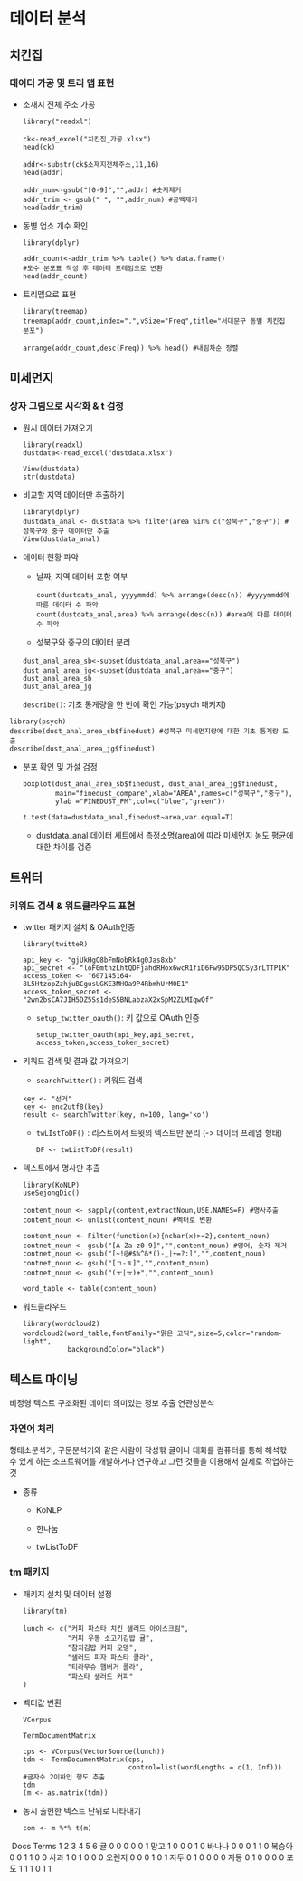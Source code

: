 # 데이터 분석



## 치킨집

### 데이터 가공 및 트리 맵 표현

- 소재지 전체 주소 가공

  ```
  library("readxl")
  
  ck<-read_excel("치킨집_가공.xlsx")
  head(ck)
  
  addr<-substr(ck$소재지전체주소,11,16)
  head(addr)
  
  addr_num<-gsub("[0-9]","",addr) #숫자제거
  addr_trim <- gsub(" ", "",addr_num) #공백제거
  head(addr_trim)
  ```

- 동별 업소 개수 확인

  ```
  library(dplyr)
  
  addr_count<-addr_trim %>% table() %>% data.frame()
  #도수 분포표 작성 후 데이터 프레임으로 변환
  head(addr_count)
  ```

- 트리맵으로 표현

  ```
  library(treemap)
  treemap(addr_count,index=".",vSize="Freq",title="서대문구 동별 치킨집  분포")
  
  arrange(addr_count,desc(Freq)) %>% head() #내림차순 정렬
  ```



## 미세먼지

### 상자 그림으로 시각화 & t 검정

- 원시 데이터 가져오기

  ```
  library(readxl)
  dustdata<-read_excel("dustdata.xlsx")
  
  View(dustdata)
  str(dustdata)
  ```

- 비교할 지역 데이터만 추출하기

  ```
  library(dplyr)
  dustdata_anal <- dustdata %>% filter(area %in% c("성북구","중구")) #성북구와 중구 데이터만 추출
  View(dustdata_anal)
  ```

- 데이터 현황 파악

  - 날짜, 지역 데이터 포함 여부

    ````
    count(dustdata_anal, yyyymmdd) %>% arrange(desc(n)) #yyyymmdd에 따른 데이터 수 파악
    count(dustdata_anal,area) %>% arrange(desc(n)) #area에 따른 데이터 수 파악
    ````

  - 성북구와 중구의 데이터 분리

  ```
  dust_anal_area_sb<-subset(dustdata_anal,area=="성북구")
  dust_anal_area_jg<-subset(dustdata_anal,area=="중구")
  dust_anal_area_sb
  dust_anal_area_jg
  ```

  `describe()`: 기초 통계량을 한 번에 확인 가능(psych 패키지)

```
library(psych)
describe(dust_anal_area_sb$finedust) #성북구 미세먼지량에 대한 기초 통계랑 도출
describe(dust_anal_area_jg$finedust)
```

- 분포 확인 및 가설 검정

  ```
  boxplot(dust_anal_area_sb$finedust, dust_anal_area_jg$finedust,
          main="finedust_compare",xlab="AREA",names=c("성북구","중구"),
          ylab ="FINEDUST_PM",col=c("blue","green"))
          
  t.test(data=dustdata_anal,finedust~area,var.equal=T)
  ```

  - dustdata_anal 데이터 세트에서 측정소명(area)에 따라 미세먼지 농도 평균에 대한 차이를 검증



## 트위터

### 키워드 검색 & 워드클라우드 표현

- twitter 패키지 설치 & OAuth인증

  ```
  library(twitteR)
  
  api_key <- "gjUkHgO8bFmNobRk4g0Jas8xb"
  api_secret <- "loF0mtnzLhtQDFjahdRHox6wcR1fiD6Fw95DP5QCSy3rLTTP1K"
  access_token <- "607145164-8L5HtzopZzhjuBCgusUGKE3MHOa9P4RbmhUrM0E1"
  access_token_secret <- "2wn2bsCA7JIH5DZ5Ss1deS5BNLabzaX2xSpM2ZLMIqwQf"
  ```

  - `setup_twitter_oauth()`:  키 값으로 OAuth 인증

    ```
    setup_twitter_oauth(api_key,api_secret, access_token,access_token_secret)
    ```

- 키워드 검색 및 결과 값 가져오기

  - `searchTwitter()` : 키워드 검색

  ```
  key <- "선거"
  key <- enc2utf8(key)
  result <- searchTwitter(key, n=100, lang='ko')
  ```

  - `twLIstToDF()` : 리스트에서 트윗의 텍스트만 분리 (-> 데이터 프레임 형태)

    ```
    DF <- twListToDF(result)
    ```

- 텍스트에서 명사만 추출

  ```
  library(KoNLP)
  useSejongDic()
  
  content_noun <- sapply(content,extractNoun,USE.NAMES=F) #명사추출
  content_noun <- unlist(content_noun) #벡터로 변환
  
  content_noun <- Filter(function(x){nchar(x)>=2},content_noun)
  contnet_noun <- gsub("[A-Za-z0-9]","",content_noun) #영어, 숫자 제거
  contnet_noun <- gsub("[~!@#$%^&*()-_|+=?:]","",content_noun) 
  contnet_noun <- gsub("[ㄱ-ㅎ]","",content_noun) 
  contnet_noun <- gsub("(ㅜ|ㅠ)+","",content_noun) 
  
  word_table <- table(content_noun)
  ```

- 워드클라우드

  ```
  library(wordcloud2)
  wordcloud2(word_table,fontFamily="맑은 고딕",size=5,color="random-light",
             backgroundColor="black")
  ```





## 텍스트 마이닝

비정형 텍스트 구조화된 데이터 의미있는 정보 추출 연관성분석

### 자연어 처리

형태소분석기, 구문분석기와 같은 사람이 작성핚 글이나 대화를 컴퓨터를 통해 해석핛 수 있게 하는 소프트웨어를 개발하거나 연구하고 그런 것들을 이용해서 실제로 작업하는 것

- 종류

  - KoNLP

  - 한나눔

  - twListToDF

    

### tm 패키지

- 패키지 설치 및 데이터 설정

  ```
  library(tm)
  
  lunch <- c("커피 파스타 치킨 샐러드 아이스크림",
             "커피 우동 소고기김밥 귤",
             "참치김밥 커피 오뎅",
             "샐러드 피자 파스타 콜라",
             "티라무슈 햄버거 콜라",
             "파스타 샐러드 커피"
  )
  ```

- 벡터값 변환

  `VCorpus`

  `TermDocumentMatrix`

  ```
  cps <- VCorpus(VectorSource(lunch))
  tdm <- TermDocumentMatrix(cps, 
                            control=list(wordLengths = c(1, Inf)))
  #글자수 2이하인 행도 추출
  tdm
  (m <- as.matrix(tdm))
  ```

- 동시 출현한 텍스트 단위로 나타내기

  ```
  com <- m %*% t(m)
  ```

​               Docs
Terms    1 2 3 4 5 6
  귤     0 0 0 0 0 1
  망고   1 0 0 0 1 0
  바나나 0 0 0 1 1 0
  복숭아 0 0 1 1 0 0
  사과   1 0 1 0 0 0
  오렌지 0 0 0 1 0 1
  자두   0 1 0 0 0 0
  자몽   0 1 0 0 0 0
  포도   1 1 1 0 1 1